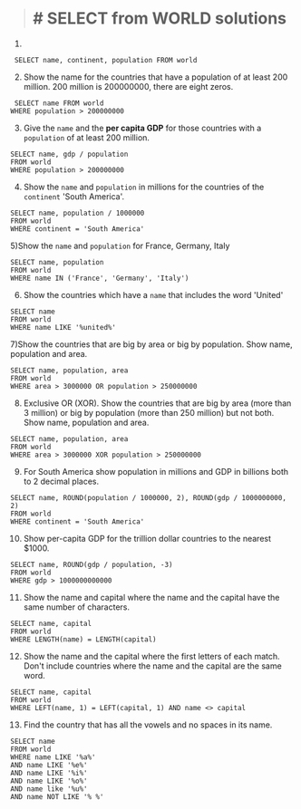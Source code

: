 ﻿

> # # SELECT from WORLD solutions
> 

1)
```
 SELECT name, continent, population FROM world
 ```

2) Show the name for the countries that have a population of at least 200 million. 200 million is 200000000, there are eight zeros.
```
 SELECT name FROM world
WHERE population > 200000000
```
3) Give the  `name`  and the  **per capita GDP**  for those countries with a  `population`  of at least 200 million.
```
SELECT name, gdp / population
FROM world
WHERE population > 200000000
```

4) Show the `name` and `population` in millions for the countries of the `continent` 'South America'. 
```
SELECT name, population / 1000000
FROM world
WHERE continent = 'South America'
```

5)Show the  `name`  and  `population`  for France, Germany, Italy
``` 
SELECT name, population
FROM world
WHERE name IN ('France', 'Germany', 'Italy')
```

6) Show the countries which have a  `name`  that includes the word 'United'
```
SELECT name
FROM world
WHERE name LIKE '%united%'
```

7)Show the countries that are big by area or big by population. Show name, population and area.
``` 
SELECT name, population, area
FROM world
WHERE area > 3000000 OR population > 250000000
```

8) Exclusive OR (XOR). Show the countries that are big by area (more than 3 million) or big by population (more than 250 million) but not both. Show name, population and area.
```
SELECT name, population, area
FROM world
WHERE area > 3000000 XOR population > 250000000
```

9) For South America show population in millions and GDP in billions both to 2 decimal places.
```
SELECT name, ROUND(population / 1000000, 2), ROUND(gdp / 1000000000, 2)
FROM world
WHERE continent = 'South America'
```

10) Show per-capita GDP for the trillion dollar countries to the nearest $1000.
```
SELECT name, ROUND(gdp / population, -3)
FROM world
WHERE gdp > 1000000000000
```

11) Show the name and capital where the name and the capital have the same number of characters.
```
SELECT name, capital
FROM world
WHERE LENGTH(name) = LENGTH(capital)
```

12) Show the name and the capital where the first letters of each match. Don't include countries where the name and the capital are the same word.
```
SELECT name, capital
FROM world
WHERE LEFT(name, 1) = LEFT(capital, 1) AND name <> capital
```

13) Find the country that has all the vowels and no spaces in its name.
```
SELECT name
FROM world
WHERE name LIKE '%a%'
AND name LIKE '%e%'
AND name LIKE '%i%'
AND name LIKE '%o%'
AND name like '%u%'
AND name NOT LIKE '% %'
```
